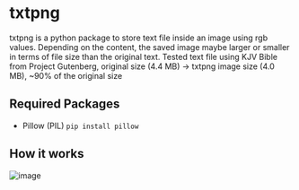 # txtpng
txtpng is a python package to store text file inside an image using rgb values. Depending on the content, the saved image maybe larger or smaller in terms of file size than the original text. Tested text file using KJV Bible from Project Gutenberg, original size (4.4 MB) -> txtpng image size (4.0 MB), ~90% of the original size

## Required Packages
- Pillow (PIL) `pip install pillow`

## How it works
![image](https://github.com/the2cguy/txtpng/assets/162902917/0df65b85-4d63-4906-a186-fd97f1b44de7)
